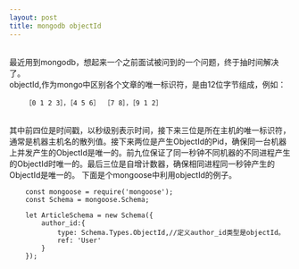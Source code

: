 ```yaml
---
layout: post
title: mongodb objectId
---
```


<br>最近用到mongodb，想起来一个之前面试被问到的一个问题，终于抽时间解决了。
<br>objectId,作为mongo中区别各个文章的唯一标识符，是由12位字节组成，例如：

        ［0 1 2 3］，［4 5 6］ ［7 8］，［9 1 2］

<br>其中前四位是时间戳，以秒级别表示时间，接下来三位是所在主机的唯一标识符，通常是机器主机名的散列值。接下来两位是产生ObjectId的Pid，确保同一台机器上并发产生的ObjectId是唯一的。前九位保证了同一秒钟不同机器的不同进程产生的ObjectId时唯一的。最后三位是自增计数器，确保相同进程同一秒钟产生的ObjectId是唯一的。
下面是个mongoose中利用objectId的例子。

        const mongoose = require('mongoose');
        const Schema = mongoose.Schema;

        let ArticleSchema = new Schema({
        	author_id:{
        		type: Schema.Types.ObjectId,//定义author_id类型是objectId。
        		ref: 'User'
        	}
        });
